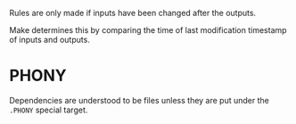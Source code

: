 Rules are only made if inputs have been changed after the outputs.

Make determines this by comparing the time of last modification timestamp of inputs and outputs.

# PHONY

Dependencies are understood to be files unless they are put under the `.PHONY` special target.
